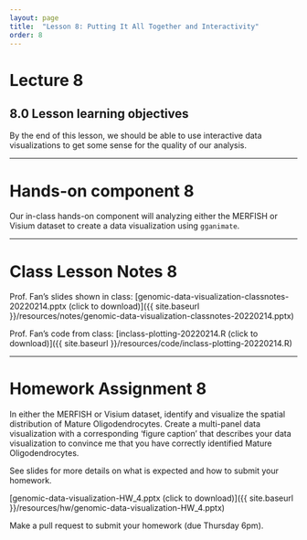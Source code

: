 ```yaml
---
layout: page
title:  "Lesson 8: Putting It All Together and Interactivity"
order: 8
---
```


# Lecture 8

## 8.0 Lesson learning objectives

By the end of this lesson, we should be able to use interactive data visualizations to get some sense for the quality of our analysis.

---

# Hands-on component 8

Our in-class hands-on component will analyzing either the MERFISH or Visium dataset to create a data visualization using `gganimate`.

---

# Class Lesson Notes 8

Prof. Fan’s slides shown in class: [genomic-data-visualization-classnotes-20220214.pptx (click to download)]({{ site.baseurl }}/resources/notes/genomic-data-visualization-classnotes-20220214.pptx)

Prof. Fan’s code from class: [inclass-plotting-20220214.R (click to download)]({{ site.baseurl }}/resources/code/inclass-plotting-20220214.R) 

---

# Homework Assignment 8

In either the MERFISH or Visium dataset, identify and visualize the spatial distribution of Mature Oligodendrocytes. Create a multi-panel data visualization with a corresponding ‘figure caption’ that describes your data visualization to convince me that you have correctly identified Mature Oligodendrocytes.

See slides for more details on what is expected and how to submit your homework. 

[genomic-data-visualization-HW_4.pptx (click to download)]({{ site.baseurl }}/resources/hw/genomic-data-visualization-HW_4.pptx)

Make a pull request to submit your homework (due Thursday 6pm).

